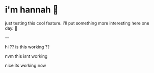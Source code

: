 # i'm hannah 🐙

just testing this cool feature. i'll put something more interesting here one day. 👀

-- 

hi ?? is this working ?? 

nvm this isnt working

nice its working now
